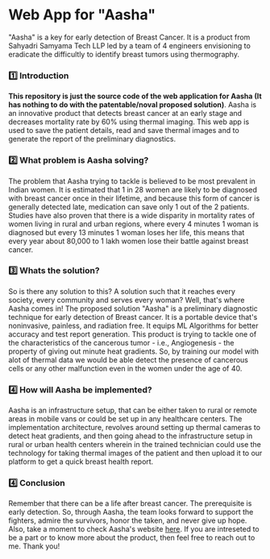 # Web App for "Aasha"

"Aasha" is a key for early detection of Breast Cancer. It is a product from Sahyadri Samyama Tech LLP led by a team of 4 engineers envisioning to eradicate the difficultly to identify breast tumors using thermography.

### :one: Introduction
**This repository is just the source code of the web application for Aasha (It has nothing to do with the patentable/noval proposed solution)**. Aasha is an innovative product that detects breast cancer at an early stage and decreases mortality rate by 60% using thermal imaging. This web app is used to save the patient details, read and save thermal images and to generate the report of the preliminary diagnostics.

### :two: What problem is Aasha solving?
The problem that Aasha trying to tackle is believed to be most prevalent in Indian women. It is estimated that 1 in 28 women are likely to be diagnosed with breast cancer once in their lifetime, and because this form of cancer is generally detected late, medication can save only 1 out of the 2 patients. Studies have also proven that there is a wide disparity in mortality rates of women living in rural and urban regions, where every 4 minutes 1 woman is diagnosed but every 13 minutes 1 woman loses her life, this means that every year about 80,000 to 1 lakh women lose their battle against breast cancer.

### :three: Whats the solution?
So is there any solution to this? A solution such that it reaches every society, every community and serves every woman? Well, that's where Aasha comes in! The proposed solution "Aasha" is a preliminary diagnostic technique for early detection of Breast cancer. It is a portable device that's noninvasive, painless, and radiation free. It equips ML Algorithms for better accuracy and test report generation. This product is trying to tackle one of the characteristics of the cancerous tumor - i.e.,  Angiogenesis - the property of giving out minute heat gradients. So, by training our model with alot of thermal data we would be able detect the presence of cancerous cells or any other malfunction even in the women under the age of 40.

### :four: How will Aasha be implemented?
Aasha is an infrastructure setup, that can be either taken to rural or remote areas in mobile vans or could be set up in any healthcare centers. The implementation architecture, revolves around setting up thermal cameras to detect heat gradients, and then going ahead to the infrastructure setup in rural or urban health centers wherein in the trained technician could use the technology for taking thermal images of the patient and then upload it to our platform to get a quick breast health report.

### :four: Conclusion
Remember that there can be a life after breast cancer. The prerequisite is early detection. So, through Aasha, the team looks forward to support the fighters, admire the survivors, honor the taken, and never give up hope. Also, take a moment to check Aasha's website [here](https://sites.google.com/view/detection-of-breast-cancer/home?authuser=0). If you are intreseted to be a part or to know more about the product, then feel free to reach out to me. Thank you!
